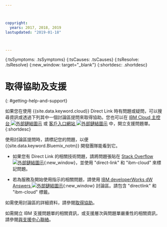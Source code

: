 ```yaml
---



copyright:
  years: 2017, 2018, 2019
lastupdated: "2019-01-18"



---
```


<!-- Common attributes used in the template are defined as follows: -->
{:tsSymptoms: .tsSymptoms} 
{:tsCauses: .tsCauses} 
{:tsResolve: .tsResolve} 
{:new_window: target="_blank"}
{:shortdesc: .shortdesc}

<!-- # {{site.data.keyword.blockstorageshort}} troubleshooting
{: #ts} -->
<!-- Provide an appropriate ID above -->

<!-- IN PROGRESS - AUDIENCE BLUE, STAGING ONLY -->


<!-- This is the template for troubleshooting topics.  -->

<!-- The short description section should include the service long name and "Bluemix" for search optimization. Example short description: -->

<!-- Add a heading and content for how to get help and support. Use this template for beta and GA services:  -->
# 取得協助及支援 
{: #getting-help-and-support}

如果您在使用 {{site.data.keyword.cloud}} Direct Link 時有問題或疑問，可以搜尋資訊或透過下列其中一個討論區提問來取得協助。您也可以在 [IBM Cloud 主控台 ![外部鏈結圖示](../../icons/launch-glyph.svg "外部鏈結圖示")]( https://control.bluemix.net/support/unifiedConsole/tickets/add) 或 [客戶入口網站 ![外部鏈結圖示](../../icons/launch-glyph.svg "外部鏈結圖示")](https://control.softlayer.com/) 中，開立支援問題單。
{:shortdesc}

使用討論區提問時，請標記您的問題，以便 {{site.data.keyword.Bluemix_notm}} 開發團隊能看到它。
<!--Insert the appropriate Stack Overflow tag for your service for <block-storage> in URL and text below:  -->
* 如果您有 Direct Link 的相關技術問題，請將問題張貼在 [Stack Overflow ![外部鏈結圖示](../../icons/launch-glyph.svg "外部鏈結圖示")](https://stackoverflow.com/search?q=direct-link+ibm-cloud){:new_window}，並使用 "direct-link" 和 "ibm-cloud" 來標記問題。
<!--Insert the appropriate dW Answers tag for your service for <service_keyword> in URL below:  -->
* 若為服務及開始使用指示的相關問題，請使用 [IBM developerWorks dW Answers ![外部鏈結圖示](../../icons/launch-glyph.svg "外部鏈結圖示")](https://developer.ibm.com/answers/topics/directlink.html?smartspace=ibm-cloud){:new_window} 討論區。請包含 "directlink" 和 "ibm-cloud" 標籤。

如需使用討論區的詳細資料，請參閱[取得協助](https://cloud.ibm.com/docs/support/index.html#getting-help)。

如需開立 IBM 支援問題單的相關資訊，或支援層次與問題單嚴重性的相關資訊，請參閱[與支援中心聯絡](/docs/get-support?topic=get-support-getting-customer-support)。

